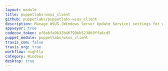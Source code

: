 ```yaml
---
layout: module
title: puppetlabs-wsus_client
github: puppetlabs/puppetlabs-wsus_client
description: Manage WSUS (Windows Server Update Service) settings for client nodes
appveyor: true
codecov_token: ef8ebfa9632b46799eb523869ffa6cd5
puppet_module: puppetlabs/wsus_client
travis_com: false
travis_org: true
workflow: nightly
category: Windows
desktop: true
---
```

